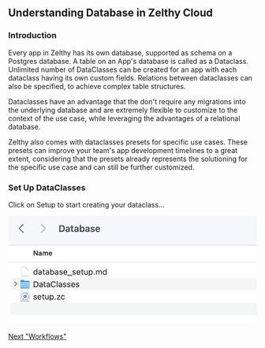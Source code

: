 ## Understanding Database in Zelthy Cloud

### Introduction

Every app in Zelthy has its own database, supported as schema on a Postgres database. A table on an App's database is called as a Dataclass. Unlimited number of DataClasses can be created for an app with each dataclass having its own custom fields. Relations between dataclasses can also be specified, to achieve complex table structures.


Dataclasses have an advantage that the don't require any migrations into the underlying database and are extremely flexible to customize to the context of the use case, while leveraging the advantages of a relational database.

Zelthy also comes with dataclasses presets for specific use cases. These presets can improve your team's app development timelines to a great extent, considering that the presets already represents the solutioning for the specific use case and can still be further customized.


### Set Up DataClasses

Click on Setup to start creating your dataclass...

![alt text](/Zelthy%20Cloud/Assets/ZelCloud_InsideDB.png "Title")

[Next "Workflows"](../Workflows/workflow_setup.md)
